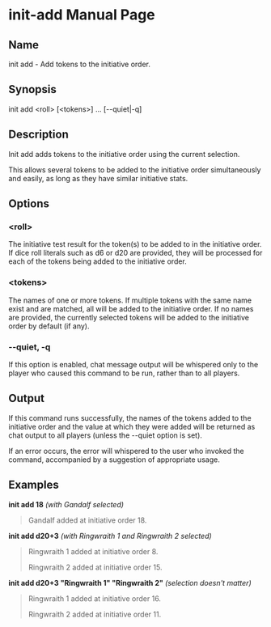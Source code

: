 
# init-add Manual Page

## Name

init add - Add tokens to the initiative order.

## Synopsis

init add \<roll\> \[\<tokens\>\] ... \[--quiet|-q\] 

## Description

Init add adds tokens to the initiative order using the current selection.

This allows several tokens to be added to the initiative order simultaneously and easily, as long as they have similar initiative stats.

## Options

### \<roll\>
The initiative test result for the token(s) to be added to in the initiative order. If dice roll literals such as d6 or d20 are provided, they will be processed for each of the tokens being added to the initiative order.

### \<tokens\>
The names of one or more tokens. If multiple tokens with the same name exist and are matched, all will be added to the initiative order. If no names are provided, the currently selected tokens will be added to the initiative order by default (if any).

### --quiet, -q
If this option is enabled, chat message output will be whispered only to the player who caused this command to be run, rather than to all players.

## Output

If this command runs successfully, the names of the tokens added to the initiative order and the value at which they were added will be returned as chat output to all players (unless the --quiet option is set).

If an error occurs, the error will whispered to the user who invoked the command, accompanied by a suggestion of appropriate usage.

## Examples

**init add 18** *(with Gandalf selected)*

> Gandalf added at initiative order 18.

**init add d20+3** *(with Ringwraith 1 and Ringwraith 2 selected)*

> Ringwraith 1 added at initiative order 8.
>
> Ringwraith 2 added at initiative order 15.

**init add d20+3 "Ringwraith 1" "Ringwraith 2"** *(selection doesn't matter)*

> Ringwraith 1 added at initiative order 16.
>
> Ringwraith 2 added at initiative order 11.
